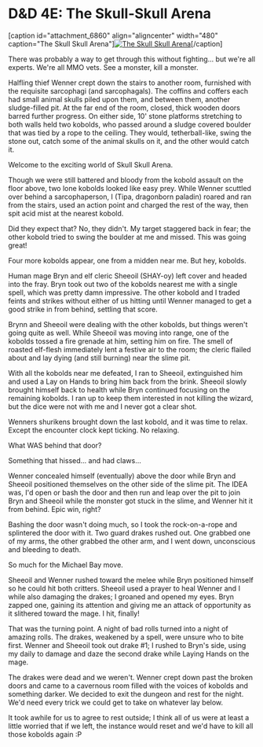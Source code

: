 # D&D 4E: The Skull-Skull Arena

[caption id="attachment\_6860" align="aligncenter" width="480" caption="The Skull Skull Arena"][![](http://westkarana.com/wp-content/uploads/2011/10/FantasyGrounds-2011-10-27-23-15-45-18-480x360.jpg "The Skull Skull Arena")](http://westkarana.com/wp-content/uploads/2011/10/FantasyGrounds-2011-10-27-23-15-45-18.jpg)[/caption]

There was probably a way to get through this without fighting... but we're all experts. We're all MMO vets. See a monster, kill a monster.

Halfling thief Wenner crept down the stairs to another room, furnished with the requisite sarcophagi (and sarcophagals). The coffins and coffers each had small animal skulls piled upon them, and between them, another sludge-filled pit. At the far end of the room, closed, thick wooden doors barred further progress. On either side, 10' stone platforms stretching to both walls held two kobolds, who passed around a sludge covered boulder that was tied by a rope to the ceiling. They would, tetherball-like, swing the stone out, catch some of the animal skulls on it, and the other would catch it.

Welcome to the exciting world of Skull Skull Arena.

Though we were still battered and bloody from the kobold assault on the floor above, two lone kobolds looked like easy prey. While Wenner scuttled over behind a sarcophaperson, I (Tipa, dragonborn paladin) roared and ran from the stairs, used an action point and charged the rest of the way, then spit acid mist at the nearest kobold.

Did they expect that? No, they didn't. My target staggered back in fear; the other kobold tried to swing the boulder at me and missed. This was going great!

Four more kobolds appear, one from a midden near me. But hey, kobolds.

Human mage Bryn and elf cleric Sheeoil (SHAY-oy) left cover and headed into the fray. Bryn took out two of the kobolds nearest me with a single spell, which was pretty damn impressive. The other kobold and I traded feints and strikes without either of us hitting until Wenner managed to get a good strike in from behind, settling that score.

Brynn and Sheeoil were dealing with the other kobolds, but things weren't going quite as well. While Sheeoil was moving into range, one of the kobolds tossed a fire grenade at him, setting him on fire. The smell of roasted elf-flesh immediately lent a festive air to the room; the cleric flailed about and lay dying (and still burning) near the slime pit.

With all the kobolds near me defeated, I ran to Sheeoil, extinguished him and used a Lay on Hands to bring him back from the brink. Sheeoil slowly brought himself back to health while Bryn continued focusing on the remaining kobolds. I ran up to keep them interested in not killing the wizard, but the dice were not with me and I never got a clear shot.

Wenners shurikens brought down the last kobold, and it was time to relax. Except the encounter clock kept ticking. No relaxing.

What WAS behind that door?

Something that hissed... and had claws...

Wenner concealed himself (eventually) above the door while Bryn and Sheeoil positioned themselves on the other side of the slime pit. The IDEA was, I'd open or bash the door and then run and leap over the pit to join Bryn and Sheeoil while the monster got stuck in the slime, and Wenner hit it from behind. Epic win, right?

Bashing the door wasn't doing much, so I took the rock-on-a-rope and splintered the door with it. Two guard drakes rushed out. One grabbed one of my arms, the other grabbed the other arm, and I went down, unconscious and bleeding to death.

So much for the Michael Bay move.

Sheeoil and Wenner rushed toward the melee while Bryn positioned himself so he could hit both critters. Sheeoil used a prayer to heal Wenner and I while also damaging the drakes; I groaned and opened my eyes. Bryn zapped one, gaining its attention and giving me an attack of opportunity as it slithered toward the mage. I hit, finally!

That was the turning point. A night of bad rolls turned into a night of amazing rolls. The drakes, weakened by a spell, were unsure who to bite first. Wenner and Sheeoil took out drake #1; I rushed to Bryn's side, using my daily to damage and daze the second drake while Laying Hands on the mage. 

The drakes were dead and we weren't. Wenner crept down past the broken doors and came to a cavernous room filled with the voices of kobolds and something darker. We decided to exit the dungeon and rest for the night. We'd need every trick we could get to take on whatever lay below.

It took awhile for us to agree to rest outside; I think all of us were at least a little worried that if we left, the instance would reset and we'd have to kill all those kobolds again :P

